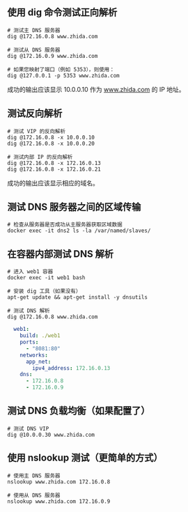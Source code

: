## 使用 dig 命令测试正向解析

```shell
# 测试主 DNS 服务器
dig @172.16.0.8 www.zhida.com

# 测试从 DNS 服务器
dig @172.16.0.9 www.zhida.com

# 如果您映射了端口（例如 5353），则使用：
dig @127.0.0.1 -p 5353 www.zhida.com
```

成功的输出应该显示 10.0.0.10 作为 www.zhida.com 的 IP 地址。

## 测试反向解析

```shell
# 测试 VIP 的反向解析
dig @172.16.0.8 -x 10.0.0.10
dig @172.16.0.8 -x 10.0.0.20

# 测试内部 IP 的反向解析
dig @172.16.0.8 -x 172.16.0.13
dig @172.16.0.8 -x 172.16.0.21
```

成功的输出应该显示相应的域名。

## 测试 DNS 服务器之间的区域传输

```shell
# 检查从服务器是否成功从主服务器获取区域数据
docker exec -it dns2 ls -la /var/named/slaves/
```

## 在容器内部测试 DNS 解析

```shell
# 进入 web1 容器
docker exec -it web1 bash

# 安装 dig 工具（如果没有）
apt-get update && apt-get install -y dnsutils

# 测试 DNS 解析
dig @172.16.0.8 www.zhida.com
```

```yaml
  web1:
    build: ./web1
    ports:
      - "8081:80"
    networks:
      app_net:
        ipv4_address: 172.16.0.13
    dns:
      - 172.16.0.8
      - 172.16.0.9
```

## 测试 DNS 负载均衡（如果配置了）

```shell
# 测试 DNS VIP
dig @10.0.0.30 www.zhida.com
```

## 使用 nslookup 测试（更简单的方式）

```shell
# 使用主 DNS 服务器
nslookup www.zhida.com 172.16.0.8

# 使用从 DNS 服务器
nslookup www.zhida.com 172.16.0.9
```

